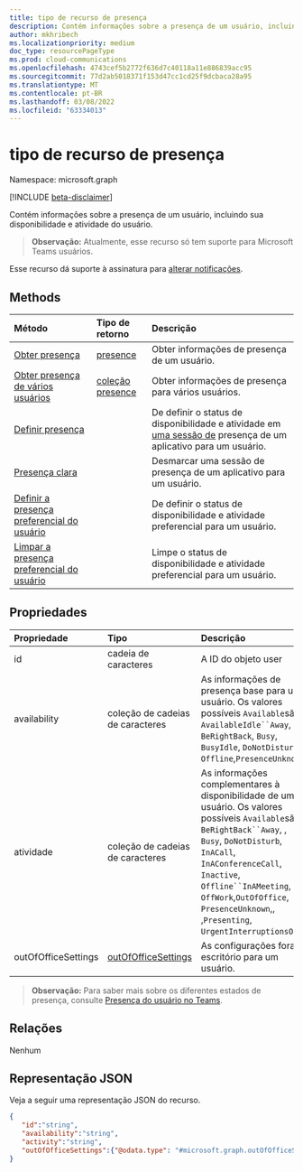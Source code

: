 ```yaml
---
title: tipo de recurso de presença
description: Contém informações sobre a presença de um usuário, incluindo sua disponibilidade e atividade do usuário.
author: mkhribech
ms.localizationpriority: medium
doc_type: resourcePageType
ms.prod: cloud-communications
ms.openlocfilehash: 4743cef5b2772f636d7c40118a11e886839acc95
ms.sourcegitcommit: 77d2ab5018371f153d47cc1cd25f9dcbaca28a95
ms.translationtype: MT
ms.contentlocale: pt-BR
ms.lasthandoff: 03/08/2022
ms.locfileid: "63334013"
---
```

# <a name="presence-resource-type"></a>tipo de recurso de presença

Namespace: microsoft.graph

[!INCLUDE [beta-disclaimer](../../includes/beta-disclaimer.md)]

Contém informações sobre a presença de um usuário, incluindo sua disponibilidade e atividade do usuário.

> **Observação:** Atualmente, esse recurso só tem suporte para Microsoft Teams usuários.

Esse recurso dá suporte à assinatura para [alterar notificações](/graph/webhooks).

## <a name="methods"></a>Methods

| Método                                                                               | Tipo de retorno                                     | Descrição                                                                       |
| :----------------------------------------------------------------------------------- | :---------------------------------------------- | :-------------------------------------------------------------------------------- |
| [Obter presença](../api/presence-get.md)                                               | [presence](../resources/presence.md)            | Obter informações de presença de um usuário.                                                |
| [Obter presença de vários usuários](../api/cloudcommunications-getpresencesbyuserid.md) | [coleção presence](../resources/presence.md) | Obter informações de presença para vários usuários.                                  |
| [Definir presença](../api/presence-setpresence.md)                                       |                                                 | De definir o status de disponibilidade e atividade em [uma sessão de](../api/presence-setpresence.md#presence-sessions) presença de um aplicativo para um usuário. |
| [Presença clara](../api/presence-clearpresence.md)                                   |                                                 | Desmarcar uma sessão de presença de um aplicativo para um usuário.                                       |
| [Definir a presença preferencial do usuário](../api/presence-setuserpreferredpresence.md)           |                                                 | De definir o status de disponibilidade e atividade preferencial para um usuário.                    |
| [Limpar a presença preferencial do usuário](../api/presence-clearuserpreferredpresence.md)       |                                                 | Limpe o status de disponibilidade e atividade preferencial para um usuário.                  |

## <a name="properties"></a>Propriedades

| Propriedade        | Tipo                                          | Descrição                                                                                                                                                                                                                                                                                    |
| :------------------ | :-------------------------------------------- | :--------------------------------------------------------------------------------------------------------------------------------------------------------------------------------------------------------------------------------------------------------------------------------------------- |
| id                  | cadeia de caracteres                                        | A ID do objeto user                                                                                                                                                                                                                                                                             |
| availability        | coleção de cadeias de caracteres                             | As informações de presença base para um usuário. Os valores possíveis `Available`são , `AvailableIdle``Away`, , `BeRightBack`, `Busy`, `BusyIdle`, `DoNotDisturb`, , `Offline`,`PresenceUnknown`                                                                                                           |
| atividade            | coleção de cadeias de caracteres                             | As informações complementares à disponibilidade de um usuário. Os valores possíveis `Available`são , `BeRightBack``Away`, , `Busy`, `DoNotDisturb`, `InACall`, `InAConferenceCall`, `Inactive`, `Offline``InAMeeting`, , `OffWork`,`OutOfOffice`, `PresenceUnknown`,, ,`Presenting`, `UrgentInterruptionsOnly`. |
| outOfOfficeSettings | [outOfOfficeSettings](outOfOfficeSettings.md) | As configurações fora do escritório para um usuário.                                                                                                                                                                                                                                                         |

>**Observação:** Para saber mais sobre os diferentes estados de presença, consulte [Presença do usuário no Teams](/microsoftteams/presence-admins). 

## <a name="relationships"></a>Relações

Nenhum

## <a name="json-representation"></a>Representação JSON

Veja a seguir uma representação JSON do recurso.

<!-- {
  "blockType": "resource",
  "optionalProperties": [
  ],
  "@odata.type": "microsoft.graph.presence"
}-->
```json
{
   "id":"string",
   "availability":"string",
   "activity":"string",
   "outOfOfficeSettings":{"@odata.type": "#microsoft.graph.outOfOfficeSettings"}
}
```
